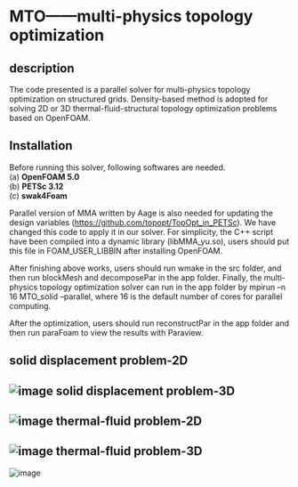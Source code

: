  MTO——multi-physics topology optimization
=========================================
description
-----------
The code presented is a parallel solver for multi-physics topology optimization on structured grids. Density-based method is adopted for solving 2D or 3D thermal-fluid-structural topology optimization problems based on OpenFOAM. 

Installation
------------
Before running this solver, following softwares are needed.  
(a) **OpenFOAM 5.0**  
(b) **PETSc 3.12**  
(c) **swak4Foam**  

Parallel version of MMA written by Aage is also needed for updating the design variables (https://github.com/topopt/TopOpt_in_PETSc). We have changed this code to apply it in our solver. For simplicity, the C++ script have been compiled into a dynamic library (libMMA_yu.so), users should put this file in FOAM_USER_LIBBIN after installing OpenFOAM. 

 After finishing above works, users should run wmake in the src folder, and then run blockMesh and decomposePar in the app folder. Finally, the multi-physics topology optimization solver can run in the app folder by mpirun –n 16 MTO_solid –parallel, where 16 is the default number of cores for parallel computing.

After the optimization, users should run reconstructPar in the app folder and then run paraFoam to view the results with Paraview.

solid displacement problem-2D  
-----------------------------
![image](https://github.com/Yuminghao-DLUT/MTO/blob/master/MTO/beam_2D.gif)
solid displacement problem-3D  
-----------------------------
![image](https://github.com/Yuminghao-DLUT/MTO/blob/master/MTO/beam_3D.gif)
thermal-fluid problem-2D  
------------------------
![image](https://github.com/Yuminghao-DLUT/MTO/blob/master/MTO/heatsink_2D.gif)
thermal-fluid problem-3D  
------------------------
![image](https://github.com/Yuminghao-DLUT/MTO/blob/master/MTO/heatsink_3D.gif)
